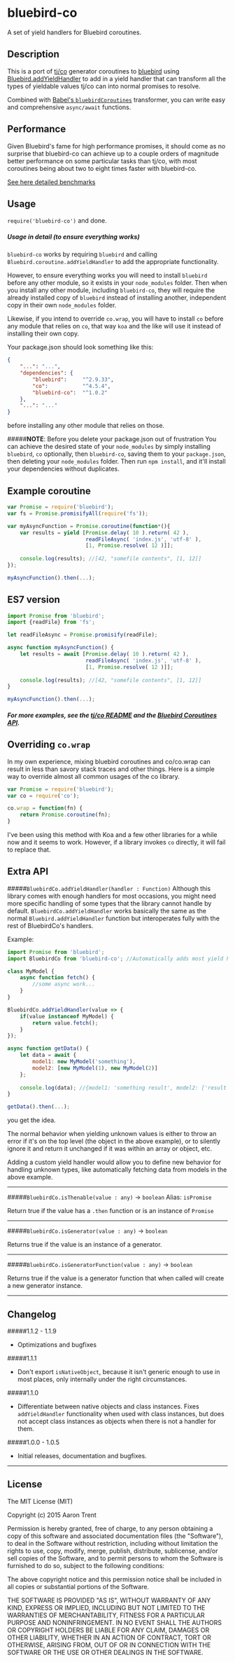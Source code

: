bluebird-co
=============

A set of yield handlers for Bluebird coroutines.

## Description
This is a port of [tj/co](https://github.com/tj/co) generator coroutines to [bluebird](https://github.com/petkaantonov/bluebird) using [Bluebird.addYieldHandler](https://github.com/petkaantonov/bluebird/blob/master/API.md#promisecoroutineaddyieldhandlerfunction-handler---void) to add in a yield handler that can transform all the types of yieldable values tj/co can into normal promises to resolve.

Combined with [Babel's `bluebirdCoroutines`](http://babeljs.io/docs/advanced/transformers/other/bluebird-coroutines/) transformer, you can write easy and comprehensive `async/await` functions.

## Performance
Given Bluebird's fame for high performance promises, it should come as no surprise that bluebird-co can achieve up to a couple orders of magnitude better performance on some particular tasks than tj/co, with most coroutines being about two to eight times faster with bluebird-co.

[See here detailed benchmarks](https://github.com/novacrazy/bluebird-co/tree/master/benchmark)

## Usage
`require('bluebird-co')` and done.

##### Usage in detail (to ensure everything works)

`bluebird-co` works by requiring `bluebird` and calling `Bluebird.coroutine.addYieldHandler` to add the appropriate functionality. 

However, to ensure everything works you will need to install `bluebird` before any other module, so it exists in your `node_modules` folder. Then when you install any other module, including `bluebird-co`, they will require the already installed copy of `bluebird` instead of installing another, independent copy in their own `node_modules` folder.

Likewise, if you intend to override `co.wrap`, you will have to install `co` before any module that relies on `co`, that way `koa` and the like will use it instead of installing their own copy.

Your package.json should look something like this:
```json
{
    "...": "...",
    "dependencies": {
        "bluebird":     "^2.9.33",
        "co":           "^4.5.4",
        "bluebird-co":  "^1.0.2"
    },
    "...": "..."
}
```

before installing any other module that relies on those.

#####**NOTE**: Before you delete your package.json out of frustration
You can achieve the desired state of your `node_modules` by simply installing `bluebird`, `co` optionally, then `bluebird-co`, saving them to your `package.json`, then deleting your `node_modules` folder. Then run `npm install`, and it'll install your dependencies without duplicates.

## Example coroutine
```javascript
var Promise = require('bluebird');
var fs = Promise.promisifyAll(require('fs'));

var myAsyncFunction = Promise.coroutine(function*(){
    var results = yield [Promise.delay( 10 ).return( 42 ),
                         readFileAsync( 'index.js', 'utf-8' ),
                         [1, Promise.resolve( 12 )]];
    
    console.log(results); //[42, "somefile contents", [1, 12]]
});

myAsyncFunction().then(...);
```

## ES7 version
```javascript
import Promise from 'bluebird';
import {readFile} from 'fs';

let readFileAsync = Promise.promisify(readFile);

async function myAsyncFunction() {
    let results = await [Promise.delay( 10 ).return( 42 ),
                         readFileAsync( 'index.js', 'utf-8' ),
                         [1, Promise.resolve( 12 )]];
                         
    console.log(results); //[42, "somefile contents", [1, 12]]
}

myAsyncFunction().then(...);
```

##### For more examples, see the [tj/co README](https://github.com/tj/co/blob/master/Readme.md#examples) and the [Bluebird Coroutines API](https://github.com/petkaantonov/bluebird/blob/master/API.md#generators).

## Overriding `co.wrap`
In my own experience, mixing bluebird coroutines and co/co.wrap can result in less than savory stack traces and other things. Here is a simple way to override almost all common usages of the co library.

```javascript
var Promise = require('bluebird');
var co = require('co');

co.wrap = function(fn) {
    return Promise.coroutine(fn);
}
```

I've been using this method with Koa and a few other libraries for a while now and it seems to work. However, if a library invokes `co` directly, it will fail to replace that. 

## Extra API

#####`BluebirdCo.addYieldHandler(handler : Function)`
Although this library comes with enough handlers for most occasions, you might need more specific handling of some types that the library cannot handle by default. `BluebirdCo.addYieldHandler` works basically the same as the normal `Bluebird.addYieldHandler` function but interoperates fully with the rest of BluebirdCo's handlers. 

Example:
```javascript
import Promise from 'bluebird';
import BluebirdCo from 'bluebird-co'; //Automatically adds most yield handlers

class MyModel {
    async function fetch() {
        //some async work...
    }
}

BluebirdCo.addYieldHandler(value => {
    if(value instanceof MyModel) {
        return value.fetch();
    }
});

async function getData() {
    let data = await {
        model1: new MyModel('something'),
        model2: [new MyModel(1), new MyModel(2)]
    };
    
    console.log(data); //{model1: 'something result', model2: ['result 1', 'result 2']}
}

getData().then(...);
```

you get the idea.

The normal behavior when yielding unknown values is either to throw an error if it's on the top level (the object in the above example), or to silently ignore it and return it unchanged if it was within an array or object, etc. 

Adding a custom yield handler would allow you to define new behavior for handling unknown types, like automatically fetching data from models in the above example.

-----
#####`BluebirdCo.isThenable(value : any)` -> `boolean`
Alias: `isPromise`

Return true if the value has a `.then` function or is an instance of `Promise`

-----
#####`BluebirdCo.isGenerator(value : any)` -> `boolean`

Returns true if the value is an instance of a generator.

-----
#####`BluebirdCo.isGeneratorFunction(value : any)` -> `boolean`

Returns true if the value is a generator function that when called will create a new generator instance.

-----
## Changelog
#####1.1.2 - 1.1.9
* Optimizations and bugfixes

#####1.1.1
* Don't export `isNativeObject`, because it isn't generic enough to use in most places, only internally under the right circumstances.

#####1.1.0
* Differentiate between native objects and class instances. Fixes `addYieldHandler` functionality when used with class instances, but does not accept class instances as objects when there is not a handler for them.

#####1.0.0 - 1.0.5
* Initial releases, documentation and bugfixes.

-----
## License

The MIT License (MIT)

Copyright (c) 2015 Aaron Trent

Permission is hereby granted, free of charge, to any person obtaining a copy
of this software and associated documentation files (the "Software"), to deal
in the Software without restriction, including without limitation the rights
to use, copy, modify, merge, publish, distribute, sublicense, and/or sell
copies of the Software, and to permit persons to whom the Software is
furnished to do so, subject to the following conditions:

The above copyright notice and this permission notice shall be included in all
copies or substantial portions of the Software.

THE SOFTWARE IS PROVIDED "AS IS", WITHOUT WARRANTY OF ANY KIND, EXPRESS OR
IMPLIED, INCLUDING BUT NOT LIMITED TO THE WARRANTIES OF MERCHANTABILITY,
FITNESS FOR A PARTICULAR PURPOSE AND NONINFRINGEMENT. IN NO EVENT SHALL THE
AUTHORS OR COPYRIGHT HOLDERS BE LIABLE FOR ANY CLAIM, DAMAGES OR OTHER
LIABILITY, WHETHER IN AN ACTION OF CONTRACT, TORT OR OTHERWISE, ARISING FROM,
OUT OF OR IN CONNECTION WITH THE SOFTWARE OR THE USE OR OTHER DEALINGS IN THE
SOFTWARE.
